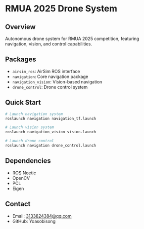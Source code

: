 # RMUA 2025 Drone System

## Overview
Autonomous drone system for RMUA 2025 competition, featuring navigation, vision, and control capabilities.

## Packages
- `airsim_ros`: AirSim ROS interface
- `navigation`: Core navigation package
- `navigation_vision`: Vision-based navigation
- `drone_control`: Drone control system

## Quick Start
```bash
# Launch navigation system
roslaunch navigation navigation_tf.launch

# Launch vision system
roslaunch navigation_vision vision.launch

# Launch drone control
roslaunch navigation drone_control.launch
```

## Dependencies
- ROS Noetic
- OpenCV
- PCL
- Eigen

## Contact
- Email: 3133824384@qq.com
- GitHub: Yoasobisong